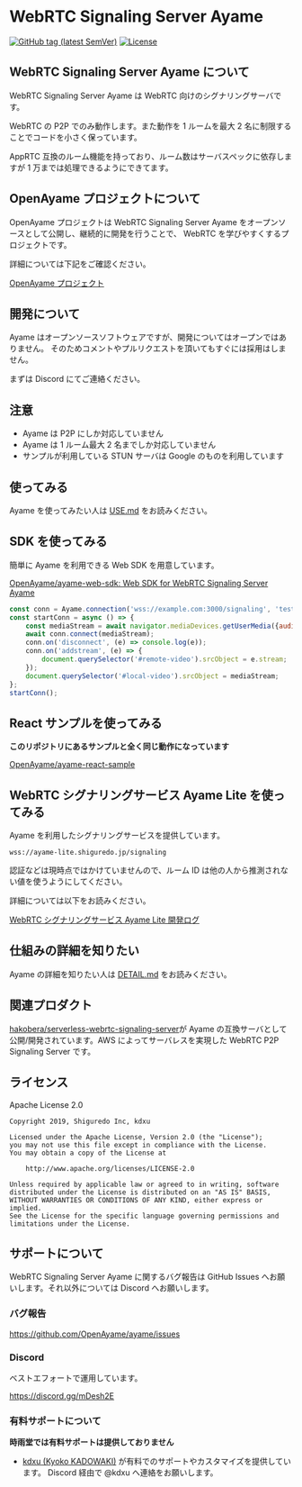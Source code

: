 # WebRTC Signaling Server Ayame

[![GitHub tag (latest SemVer)](https://img.shields.io/github/tag/OpenAyame/ayame.svg)](https://github.com/OpenAyame/ayame)
[![License](https://img.shields.io/badge/License-Apache%202.0-blue.svg)](https://opensource.org/licenses/Apache-2.0)

## WebRTC Signaling Server Ayame について

WebRTC Signaling Server Ayame は WebRTC 向けのシグナリングサーバです。

WebRTC の P2P でのみ動作します。また動作を 1 ルームを最大 2 名に制限することでコードを小さく保っています。

AppRTC 互換のルーム機能を持っており、ルーム数はサーバスペックに依存しますが 1 万までは処理できるようにできてます。

## OpenAyame プロジェクトについて

OpenAyame プロジェクトは WebRTC Signaling Server Ayame をオープンソースとして公開し、継続的に開発を行うことで、 WebRTC を学びやすくするプロジェクトです。

詳細については下記をご確認ください。

[OpenAyame プロジェクト](http://bit.ly/OpenAyame)

## 開発について

Ayame はオープンソースソフトウェアですが、開発についてはオープンではありません。
そのためコメントやプルリクエストを頂いてもすぐには採用はしません。

まずは Discord にてご連絡ください。

## 注意

- Ayame は P2P にしか対応していません
- Ayame は 1 ルーム最大 2 名までしか対応していません
- サンプルが利用している STUN サーバは Google のものを利用しています

## 使ってみる

Ayame を使ってみたい人は [USE.md](doc/USE.md) をお読みください。

## SDK を使ってみる

簡単に Ayame を利用できる Web SDK を用意しています。

[OpenAyame/ayame\-web\-sdk: Web SDK for WebRTC Signaling Server Ayame](https://github.com/OpenAyame/ayame-web-sdk)

```javascript
const conn = Ayame.connection('wss://example.com:3000/signaling', 'test-room');
const startConn = async () => {
    const mediaStream = await navigator.mediaDevices.getUserMedia({audio: true, video: true});
    await conn.connect(mediaStream);
    conn.on('disconnect', (e) => console.log(e));
    conn.on('addstream', (e) => {
        document.querySelector('#remote-video').srcObject = e.stream;
    });
    document.querySelector('#local-video').srcObject = mediaStream;
};
startConn();
```

## React サンプルを使ってみる

**このリポジトリにあるサンプルと全く同じ動作になっています**

[OpenAyame/ayame\-react\-sample](https://github.com/OpenAyame/ayame-react-sample)

## WebRTC シグナリングサービス Ayame Lite を使ってみる

Ayame を利用したシグナリングサービスを提供しています。

```
wss://ayame-lite.shiguredo.jp/signaling
```

認証などは現時点ではかけていませんので、ルーム ID は他の人から推測されない値を使うようにしてください。

詳細については以下をお読みください。

[WebRTC シグナリングサービス Ayame Lite 開発ログ](https://gist.github.com/voluntas/396167bd197ba005ae5a9e8c5e60f7cd)

## 仕組みの詳細を知りたい

Ayame の詳細を知りたい人は [DETAIL.md](doc/DETAIL.md) をお読みください。

## 関連プロダクト

[hakobera/serverless-webrtc-signaling-server](https://github.com/hakobera/serverless-webrtc-signaling-server)が Ayame の互換サーバとして公開/開発されています。AWS によってサーバレスを実現した WebRTC P2P Signaling Server です。

## ライセンス

Apache License 2.0

```
Copyright 2019, Shiguredo Inc, kdxu

Licensed under the Apache License, Version 2.0 (the "License");
you may not use this file except in compliance with the License.
You may obtain a copy of the License at

    http://www.apache.org/licenses/LICENSE-2.0

Unless required by applicable law or agreed to in writing, software
distributed under the License is distributed on an "AS IS" BASIS,
WITHOUT WARRANTIES OR CONDITIONS OF ANY KIND, either express or implied.
See the License for the specific language governing permissions and
limitations under the License.
```

## サポートについて

WebRTC Signaling Server Ayame に関するバグ報告は GitHub Issues へお願いします。それ以外については Discord へお願いします。

### バグ報告

https://github.com/OpenAyame/ayame/issues

### Discord

ベストエフォートで運用しています。

https://discord.gg/mDesh2E

### 有料サポートについて

**時雨堂では有料サポートは提供しておりません**

- [kdxu \(Kyoko KADOWAKI\)](https://github.com/kdxu) が有料でのサポートやカスタマイズを提供しています。 Discord 経由で @kdxu へ連絡をお願いします。

